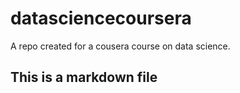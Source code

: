 # datasciencecoursera
A repo created for a cousera course on data science. 

## This is a markdown file